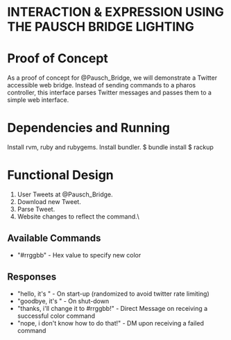 INTERACTION & EXPRESSION USING THE PAUSCH BRIDGE LIGHTING
=========================================================

Proof of Concept
================
As a proof of concept for @Pausch_Bridge, we will demonstrate a Twitter
accessible web bridge. Instead of sending commands to a pharos controller,
this interface parses Twitter messages and passes them to a simple web
interface.

Dependencies and Running
========================
Install rvm, ruby and rubygems. Install bundler.
$ bundle install
$ rackup

Functional Design
=================
1. User Tweets at @Pausch_Bridge.
2. Download new Tweet.
3. Parse Tweet.
4. Website changes to reflect the command.\

## Available Commands
  - "#rrggbb" - Hex value to specify new color

## Responses
  - "hello, it's <time>" - On start-up (randomized to avoid twitter rate limiting)
  - "goodbye, it's <time>" - On shut-down
  - "thanks, i'll change it to #rrggbb!" - Direct Message on receiving a successful color command
  - "nope, i don't know how to do that!" - DM upon receiving a failed command
